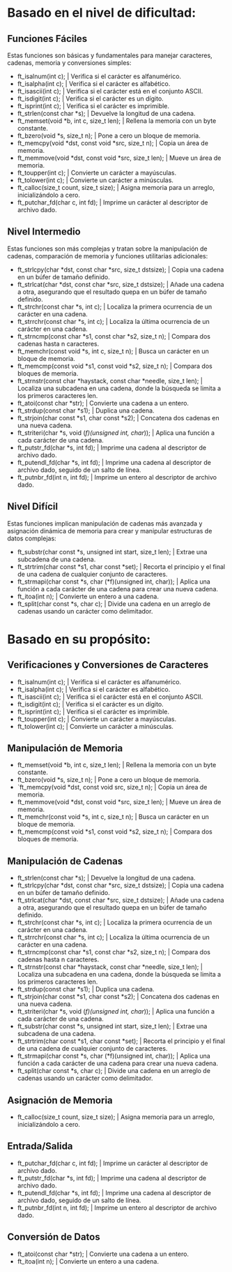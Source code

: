 # Basado en el nivel de dificultad:

## Funciones Fáciles

Estas funciones son básicas y fundamentales para manejar caracteres, cadenas, memoria y conversiones simples:

- ft_isalnum(int c); | Verifica si el carácter es alfanumérico.
- ft_isalpha(int c); | Verifica si el carácter es alfabético.
- ft_isascii(int c); | Verifica si el carácter está en el conjunto ASCII.
- ft_isdigit(int c); | Verifica si el carácter es un dígito.
- ft_isprint(int c); | Verifica si el carácter es imprimible.
- ft_strlen(const char *s); | Devuelve la longitud de una cadena.
- ft_memset(void *b, int c, size_t len); | Rellena la memoria con un byte constante.
- ft_bzero(void *s, size_t n); | Pone a cero un bloque de memoria.
- ft_memcpy(void *dst, const void *src, size_t n); | Copia un área de memoria.
- ft_memmove(void *dst, const void *src, size_t len); | Mueve un área de memoria.
- ft_toupper(int c); | Convierte un carácter a mayúsculas.
- ft_tolower(int c); | Convierte un carácter a minúsculas.
- ft_calloc(size_t count, size_t size); | Asigna memoria para un arreglo, inicializándolo a cero.
- ft_putchar_fd(char c, int fd); | Imprime un carácter al descriptor de archivo dado.

## Nivel Intermedio

Estas funciones son más complejas y tratan sobre la manipulación de cadenas, comparación de memoria y funciones utilitarias adicionales:

- ft_strlcpy(char *dst, const char *src, size_t dstsize); | Copia una cadena en un búfer de tamaño definido.
- ft_strlcat(char *dst, const char *src, size_t dstsize); | Añade una cadena a otra, asegurando que el resultado quepa en un búfer de tamaño definido.
- ft_strchr(const char *s, int c); | Localiza la primera ocurrencia de un carácter en una cadena.
- ft_strrchr(const char *s, int c); | Localiza la última ocurrencia de un carácter en una cadena.
- ft_strncmp(const char *s1, const char *s2, size_t n); | Compara dos cadenas hasta n caracteres.
- ft_memchr(const void *s, int c, size_t n); | Busca un carácter en un bloque de memoria.
- ft_memcmp(const void *s1, const void *s2, size_t n); | Compara dos bloques de memoria.
- ft_strnstr(const char *haystack, const char *needle, size_t len); | Localiza una subcadena en una cadena, donde la búsqueda se limita a los primeros caracteres len.
- ft_atoi(const char *str); | Convierte una cadena a un entero.
- ft_strdup(const char *s1); | Duplica una cadena.
- ft_strjoin(char const *s1, char const *s2); | Concatena dos cadenas en una nueva cadena.
- ft_striteri(char *s, void (*f)(unsigned int, char*)); | Aplica una función a cada carácter de una cadena.
- ft_putstr_fd(char *s, int fd); | Imprime una cadena al descriptor de archivo dado.
- ft_putendl_fd(char *s, int fd); | Imprime una cadena al descriptor de archivo dado, seguido de un salto de línea.
- ft_putnbr_fd(int n, int fd); | Imprime un entero al descriptor de archivo dado.


## Nivel Difícil

Estas funciones implican manipulación de cadenas más avanzada y asignación dinámica de memoria para crear y manipular estructuras de datos complejas:

- ft_substr(char const *s, unsigned int start, size_t len); | Extrae una subcadena de una cadena.
- ft_strtrim(char const *s1, char const *set); | Recorta el principio y el final de una cadena de cualquier conjunto de caracteres.
- ft_strmapi(char const *s, char (*f)(unsigned int, char)); | Aplica una función a cada carácter de una cadena para crear una nueva cadena.
- ft_itoa(int n); | Convierte un entero a una cadena.
- ft_split(char const *s, char c); | Divide una cadena en un arreglo de cadenas usando un carácter como delimitador.


# Basado en su propósito:

## Verificaciones y Conversiones de Caracteres

- ft_isalnum(int c); | Verifica si el carácter es alfanumérico.
- ft_isalpha(int c); | Verifica si el carácter es alfabético.
- ft_isascii(int c); | Verifica si el carácter está en el conjunto ASCII.
- ft_isdigit(int c); | Verifica si el carácter es un dígito.
- ft_isprint(int c); | Verifica si el carácter es imprimible.
- ft_toupper(int c); | Convierte un carácter a mayúsculas.
- ft_tolower(int c); | Convierte un carácter a minúsculas.

## Manipulación de Memoria
- ft_memset(void *b, int c, size_t len); | Rellena la memoria con un byte constante.
- ft_bzero(void *s, size_t n); | Pone a cero un bloque de memoria.
- `ft_memcpy(void *dst, const void src, size_t n); | Copia un área de memoria.
- ft_memmove(void *dst, const void *src, size_t len); | Mueve un área de memoria.
- ft_memchr(const void *s, int c, size_t n); | Busca un carácter en un bloque de memoria.
- ft_memcmp(const void *s1, const void *s2, size_t n); | Compara dos bloques de memoria.

## Manipulación de Cadenas
- ft_strlen(const char *s); | Devuelve la longitud de una cadena.
- ft_strlcpy(char *dst, const char *src, size_t dstsize); | Copia una cadena en un búfer de tamaño definido.
- ft_strlcat(char *dst, const char *src, size_t dstsize); | Añade una cadena a otra, asegurando que el resultado quepa en un búfer de tamaño definido.
- ft_strchr(const char *s, int c); | Localiza la primera ocurrencia de un carácter en una cadena.
- ft_strrchr(const char *s, int c); | Localiza la última ocurrencia de un carácter en una cadena.
- ft_strncmp(const char *s1, const char *s2, size_t n); | Compara dos cadenas hasta n caracteres.
- ft_strnstr(const char *haystack, const char *needle, size_t len); | Localiza una subcadena en una cadena, donde la búsqueda se limita a los primeros caracteres len.
- ft_strdup(const char *s1); | Duplica una cadena.
- ft_strjoin(char const *s1, char const *s2); | Concatena dos cadenas en una nueva cadena.
- ft_striteri(char *s, void (*f)(unsigned int, char*)); | Aplica una función a cada carácter de una cadena.
- ft_substr(char const *s, unsigned int start, size_t len); | Extrae una subcadena de una cadena.
- ft_strtrim(char const *s1, char const *set); | Recorta el principio y el final de una cadena de cualquier conjunto de caracteres.
- ft_strmapi(char const *s, char (*f)(unsigned int, char)); | Aplica una función a cada carácter de una cadena para crear una nueva cadena.
- ft_split(char const *s, char c); | Divide una cadena en un arreglo de cadenas usando un carácter como delimitador.

## Asignación de Memoria
- ft_calloc(size_t count, size_t size); | Asigna memoria para un arreglo, inicializándolo a cero.

## Entrada/Salida
- ft_putchar_fd(char c, int fd); | Imprime un carácter al descriptor de archivo dado.
- ft_putstr_fd(char *s, int fd); | Imprime una cadena al descriptor de archivo dado.
- ft_putendl_fd(char *s, int fd); | Imprime una cadena al descriptor de archivo dado, seguido de un salto de línea.
- ft_putnbr_fd(int n, int fd); | Imprime un entero al descriptor de archivo dado.

## Conversión de Datos
- ft_atoi(const char *str); | Convierte una cadena a un entero.
- ft_itoa(int n); | Convierte un entero a una cadena.



